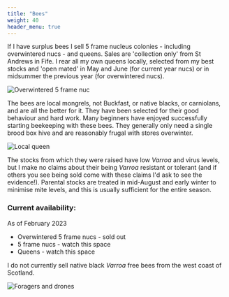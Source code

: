 ```yaml
---
title: "Bees"
weight: 40
header_menu: true
---
```


If I have surplus bees I sell 5 frame nucleus colonies - including overwintered nucs - and queens. Sales are 'collection only' from St Andrews in Fife. I rear all my own queens locally, selected from my best stocks and 'open mated' in May and June (for current year nucs) or in midsummer the previous year (for overwintered nucs). 

![Overwintered 5 frame nuc](images/misc/190422-004.jpg)

The bees are local mongrels, not Buckfast, or native blacks, or carniolans, and are all the better for it. They have been selected for their good behaviour and hard work. Many beginners have enjoyed successfully starting beekeeping with these bees. They generally only need a single brood box hive and are reasonably frugal with stores overwinter. 

![Local queen](images/misc/190621-075.jpg)

The stocks from which they were raised have low *Varroa* and virus levels, but I make no claims about their being *Varroa* resistant or tolerant (and if others you see being sold come with these claims I'd ask to see the evidence!). Parental stocks are treated in mid-August and early winter to minimise mite levels, and this is usually sufficient for the entire season. 

### Current availability:

As of February 2023

* Overwintered 5 frame nucs - sold out
* 5 frame nucs - watch this space
* Queens - watch this space

I do not currently sell native black *Varroa* free bees from the west coast of Scotland.

![Foragers and drones](images/misc/220715-0002.jpg)